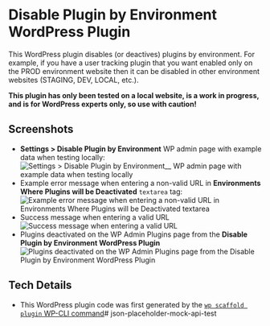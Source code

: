 # Disable Plugin by Environment WordPress Plugin

This WordPress plugin disables (or deactives) plugins by environment. For example, if you have a user tracking plugin that you want enabled only on the PROD environment website then it can be disabled in other environment websites (STAGING, DEV, LOCAL, etc.).

__This plugin has only been tested on a local website, is a work in progress, and is for WordPress experts only, so use with caution!__

## Screenshots
- __Settings > Disable Plugin by Environment__ WP admin page with example data when testing locally:
  ![Settings > Disable Plugin by Environment__ WP admin page with example data when testing locally](./images/example-data.png)
- Example error message when entering a non-valid URL in __Environments Where Plugins will be Deactivated__ `textarea` tag:
  ![Example error message when entering a non-valid URL in Environments Where Plugins will be Deactivated textarea](./images/error-msg.png) 
- Success message when entering a valid URL
  ![Success message when entering a valid URL](./images/success-msg.png) 
- Plugins deactivated on the WP Admin Plugins page from the __Disable Plugin by Environment WordPress Plugin__
  ![Plugins deactivated on the WP Admin Plugins page from the Disable Plugin by Environment WordPress Plugin](./images/plugins-deactivated.png)

## Tech Details
- This WordPress plugin code was first generated by the [`wp scaffold plugin` WP-CLI command](https://developer.wordpress.org/cli/commands/scaffold/plugin/)# json-placeholder-mock-api-test
